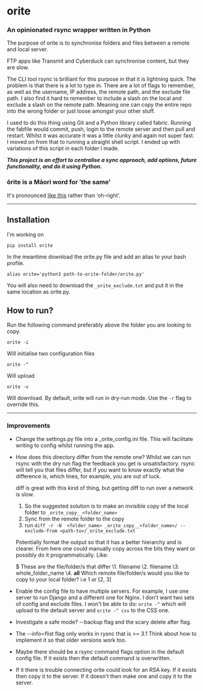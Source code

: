 # orite 
### An opinionated rsync wrapper written in Python

The purpose of orite is to synchronise folders and files between a remote and local server.

FTP apps like Transmit and Cyberduck can synchronise content, but they are slow.

The CLI tool rsync is brilliant for this purpose in that it is lightning quick. The problem is that there is a lot to type in. There are a lot of flags to remember, as well as the username, IP address, the remote path, and the exclude file path. I also find it hard to remember to include a slash on the local and exclude a slash on the remote path. Meaning one can copy the entire repo into the wrong folder or just loose amongst your other stuff.

I used to do this thing using Git and a Python library called fabric. Running the fabfile would commit, push, login to the remote server and then pull and restart. Whilst it was accurate it was a little clunky and again not super fast. I moved on from that to running a straight shell script. I ended up with variations of this script in each folder I made. 

__*This project is an effort to centralise a sync approach, add options, future functionality, and do it using Python.*__


### ōrite is a Māori word for ʻthe same’
It's pronounced [like this](https://s3.amazonaws.com/media.tewhanake.maori.nz/dictionary/4802.mp3) rather than ‘oh-right’.

***

## Installation
I'm working on 

    pip install orite

In the meantime download the orite.py file and add an alias to your bash profile.

    alias orite='python3 path-to-orite-folder/orite.py'

You will also need to download the `_orite_exclude.txt` and put it in the same location as orite.py.

## How to run?
Run the following command preferably above the folder you are looking to copy.

    orite -i
Will initialise two configuration files

    orite -^ 
Will upload

    orite -v

Will download. By default, orite will run in dry-run mode. Use the `-r` flag to override this.

***

### Improvements
* Change the settings.py file into a \_orite_config.ini file. This will facilitate writing to config whilst running the app.
* How does this directory differ from the remote one?
    Whilst we can run rsync with the dry run flag the feedback you get is unsatisfactory. rsync will tell you that files differ, but if you want to know exactly what the difference is, which lines, for example, you are out of luck.

    diff is great with this kind of thing, but getting diff to run over a network is slow.

    1. So the suggested solution is to make an invisible copy of the local folder to `_orite_copy__<folder_name>`
    2. Sync from the remote folder to the copy
    3. run `diff -r -N  <folder_name> _orite_copy__<folder_name>/ --exclude-from <path-to>/_orite_exclude.txt`

    Potentially format the output so that it has a better hierarchy and is clearer.
    From here one could manually copy across the bits they want or possibly do it programmatically. Like:

    $ These are the file/folder/s that differ
    \1. filename 
    \2. filename
    \3. whole_folder_name 
    \4. __all__
    Which remote file/folder/s  would you like to copy to your local folder? i.e 1 or [2, 3]

* Enable the config file to have multiple servers. For example, I use one server to run Django and a different one for Nginx. I don't want two sets of config and exclude files. I won't be able to do: `orite -^` which will upload to the default server and `orite -^ css` to the CSS one.
* Investigate a safe mode? --backup flag and the scary delete after flag.
* The --info=flist flag only works in rysnc that is >= 3.1 Think about how to implement it so that older versions work too.
* Maybe there should be a rsync command flags option in the default config file. If it exists then the default command is overwritten.
* If it there is trouble connecting orite could look for an RSA key. If it exists then copy it to the server. If it doesn't then make one and copy it to the server.